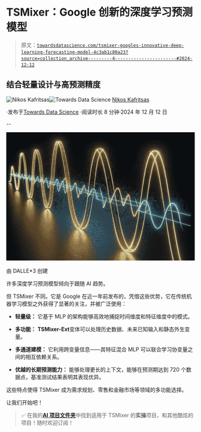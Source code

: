 # TSMixer：Google 创新的深度学习预测模型

> 原文：[`towardsdatascience.com/tsmixer-googles-innovative-deep-learning-forecasting-model-4c3ab1c80a23?source=collection_archive---------4-----------------------#2024-12-12`](https://towardsdatascience.com/tsmixer-googles-innovative-deep-learning-forecasting-model-4c3ab1c80a23?source=collection_archive---------4-----------------------#2024-12-12)

## 结合轻量设计与高预测精度

[](https://medium.com/@nikoskafritsas?source=post_page---byline--4c3ab1c80a23--------------------------------)![Nikos Kafritsas](https://medium.com/@nikoskafritsas?source=post_page---byline--4c3ab1c80a23--------------------------------)[](https://towardsdatascience.com/?source=post_page---byline--4c3ab1c80a23--------------------------------)![Towards Data Science](https://towardsdatascience.com/?source=post_page---byline--4c3ab1c80a23--------------------------------) [Nikos Kafritsas](https://medium.com/@nikoskafritsas?source=post_page---byline--4c3ab1c80a23--------------------------------)

·发布于[Towards Data Science](https://towardsdatascience.com/?source=post_page---byline--4c3ab1c80a23--------------------------------) ·阅读时长 8 分钟·2024 年 12 月 12 日

--

![](img/c267d04bd51a8d38de14ebf2e4cd37e3.png)

由 DALLE*3 创建

许多深度学习预测模型倾向于跟随 AI 趋势。

但 TSMixer 不同。它是 Google 在近一年前发布的，凭借这些优势，它在传统机器学习模型之外获得了显著的关注，并被广泛使用：

+   **轻量级：** 它基于 MLP 的架构能够高效地捕捉时间维度和特征维度中的模式。

+   **多功能：** **TSMixer-Ext**变体可以处理历史数据、未来已知输入和静态外生变量。

+   **多通道建模：** 它利用跨变量信息——其特征混合 MLP 可以联合学习协变量之间的相互依赖关系。

+   **优越的长期预测能力：** 能够处理更长的上下文，能够在预测期达到 720 个数据点，基准测试结果表明其表现优异。

这些特点使得 TSMixer 成为需求规划、零售和金融市场等领域的多功能选择。

让我们开始吧！

> *✅* 在我的[**AI 项目文件夹**](https://aihorizonforecast.substack.com/p/ai-projects)中找到适用于 TSMixer 的**实操**项目，和其他酷炫的项目！随时欢迎订阅！
